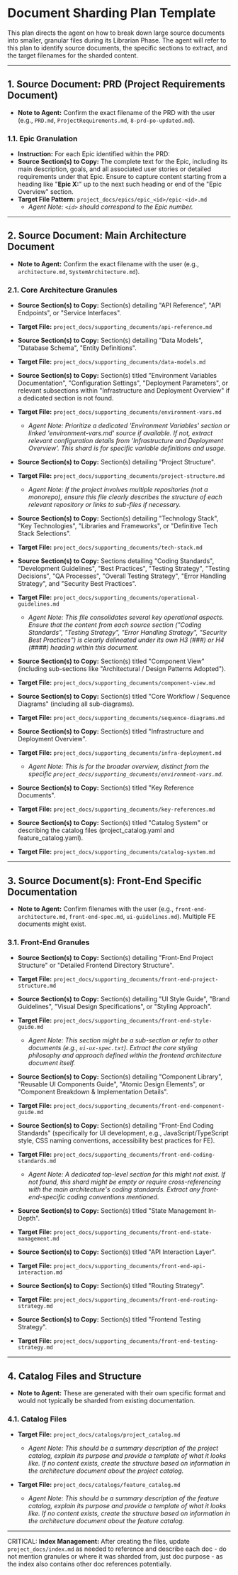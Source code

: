 # Document Sharding Plan Template

This plan directs the agent on how to break down large source documents into smaller, granular files during its Librarian Phase. The agent will refer to this plan to identify source documents, the specific sections to extract, and the target filenames for the sharded content.

---

## 1. Source Document: PRD (Project Requirements Document)

- **Note to Agent:** Confirm the exact filename of the PRD with the user (e.g., `PRD.md`, `ProjectRequirements.md`, `8-prd-po-updated.md`).

### 1.1. Epic Granulation

- **Instruction:** For each Epic identified within the PRD:
- **Source Section(s) to Copy:** The complete text for the Epic, including its main description, goals, and all associated user stories or detailed requirements under that Epic. Ensure to capture content starting from a heading like "**Epic X:**" up to the next such heading or end of the "Epic Overview" section.
- **Target File Pattern:** `project_docs/epics/epic_<id>/epic-<id>.md`
  - _Agent Note: `<id>` should correspond to the Epic number._

---

## 2. Source Document: Main Architecture Document

- **Note to Agent:** Confirm the exact filename with the user (e.g., `architecture.md`, `SystemArchitecture.md`).

### 2.1. Core Architecture Granules

- **Source Section(s) to Copy:** Section(s) detailing "API Reference", "API Endpoints", or "Service Interfaces".
- **Target File:** `project_docs/supporting_documents/api-reference.md`

- **Source Section(s) to Copy:** Section(s) detailing "Data Models", "Database Schema", "Entity Definitions".
- **Target File:** `project_docs/supporting_documents/data-models.md`

- **Source Section(s) to Copy:** Section(s) titled "Environment Variables Documentation", "Configuration Settings", "Deployment Parameters", or relevant subsections within "Infrastructure and Deployment Overview" if a dedicated section is not found.
- **Target File:** `project_docs/supporting_documents/environment-vars.md`

  - _Agent Note: Prioritize a dedicated 'Environment Variables' section or linked 'environment-vars.md' source if available. If not, extract relevant configuration details from 'Infrastructure and Deployment Overview'. This shard is for specific variable definitions and usage._

- **Source Section(s) to Copy:** Section(s) detailing "Project Structure".
- **Target File:** `project_docs/supporting_documents/project-structure.md`

  - _Agent Note: If the project involves multiple repositories (not a monorepo), ensure this file clearly describes the structure of each relevant repository or links to sub-files if necessary._

- **Source Section(s) to Copy:** Section(s) detailing "Technology Stack", "Key Technologies", "Libraries and Frameworks", or "Definitive Tech Stack Selections".
- **Target File:** `project_docs/supporting_documents/tech-stack.md`

- **Source Section(s) to Copy:** Sections detailing "Coding Standards", "Development Guidelines", "Best Practices", "Testing Strategy", "Testing Decisions", "QA Processes", "Overall Testing Strategy", "Error Handling Strategy", and "Security Best Practices".
- **Target File:** `project_docs/supporting_documents/operational-guidelines.md`

  - _Agent Note: This file consolidates several key operational aspects. Ensure that the content from each source section ("Coding Standards", "Testing Strategy", "Error Handling Strategy", "Security Best Practices") is clearly delineated under its own H3 (###) or H4 (####) heading within this document._

- **Source Section(s) to Copy:** Section(s) titled "Component View" (including sub-sections like "Architectural / Design Patterns Adopted").
- **Target File:** `project_docs/supporting_documents/component-view.md`

- **Source Section(s) to Copy:** Section(s) titled "Core Workflow / Sequence Diagrams" (including all sub-diagrams).
- **Target File:** `project_docs/supporting_documents/sequence-diagrams.md`

- **Source Section(s) to Copy:** Section(s) titled "Infrastructure and Deployment Overview".
- **Target File:** `project_docs/supporting_documents/infra-deployment.md`

  - _Agent Note: This is for the broader overview, distinct from the specific `project_docs/supporting_documents/environment-vars.md`._

- **Source Section(s) to Copy:** Section(s) titled "Key Reference Documents".
- **Target File:** `project_docs/supporting_documents/key-references.md`

- **Source Section(s) to Copy:** Section(s) titled "Catalog System" or describing the catalog files (project_catalog.yaml and feature_catalog.yaml).
- **Target File:** `project_docs/supporting_documents/catalog-system.md`

---

## 3. Source Document(s): Front-End Specific Documentation

- **Note to Agent:** Confirm filenames with the user (e.g., `front-end-architecture.md`, `front-end-spec.md`, `ui-guidelines.md`). Multiple FE documents might exist.

### 3.1. Front-End Granules

- **Source Section(s) to Copy:** Section(s) detailing "Front-End Project Structure" or "Detailed Frontend Directory Structure".
- **Target File:** `project_docs/supporting_documents/front-end-project-structure.md`

- **Source Section(s) to Copy:** Section(s) detailing "UI Style Guide", "Brand Guidelines", "Visual Design Specifications", or "Styling Approach".
- **Target File:** `project_docs/supporting_documents/front-end-style-guide.md`

  - _Agent Note: This section might be a sub-section or refer to other documents (e.g., `ui-ux-spec.txt`). Extract the core styling philosophy and approach defined within the frontend architecture document itself._

- **Source Section(s) to Copy:** Section(s) detailing "Component Library", "Reusable UI Components Guide", "Atomic Design Elements", or "Component Breakdown & Implementation Details".
- **Target File:** `project_docs/supporting_documents/front-end-component-guide.md`

- **Source Section(s) to Copy:** Section(s) detailing "Front-End Coding Standards" (specifically for UI development, e.g., JavaScript/TypeScript style, CSS naming conventions, accessibility best practices for FE).
- **Target File:** `project_docs/supporting_documents/front-end-coding-standards.md`

  - _Agent Note: A dedicated top-level section for this might not exist. If not found, this shard might be empty or require cross-referencing with the main architecture's coding standards. Extract any front-end-specific coding conventions mentioned._

- **Source Section(s) to Copy:** Section(s) titled "State Management In-Depth".
- **Target File:** `project_docs/supporting_documents/front-end-state-management.md`

- **Source Section(s) to Copy:** Section(s) titled "API Interaction Layer".
- **Target File:** `project_docs/supporting_documents/front-end-api-interaction.md`

- **Source Section(s) to Copy:** Section(s) titled "Routing Strategy".
- **Target File:** `project_docs/supporting_documents/front-end-routing-strategy.md`

- **Source Section(s) to Copy:** Section(s) titled "Frontend Testing Strategy".
- **Target File:** `project_docs/supporting_documents/front-end-testing-strategy.md`

---

## 4. Catalog Files and Structure

- **Note to Agent:** These are generated with their own specific format and would not typically be sharded from existing documentation.

### 4.1. Catalog Files

- **Target File:** `project_docs/catalogs/project_catalog.md`

  - _Agent Note: This should be a summary description of the project catalog, explain its purpose and provide a template of what it looks like. If no content exists, create the structure based on information in the architecture document about the project catalog._

- **Target File:** `project_docs/catalogs/feature_catalog.md`
  - _Agent Note: This should be a summary description of the feature catalog, explain its purpose and provide a template of what it looks like. If no content exists, create the structure based on information in the architecture document about the feature catalog._

---

CRITICAL: **Index Management:** After creating the files, update `project_docs/index.md` as needed to reference and describe each doc - do not mention granules or where it was sharded from, just doc purpose - as the index also contains other doc references potentially.
